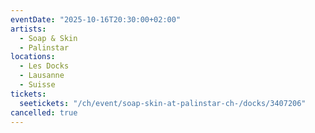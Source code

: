 ```yaml
---
eventDate: "2025-10-16T20:30:00+02:00"
artists:
  - Soap & Skin
  - Palinstar
locations:
  - Les Docks
  - Lausanne
  - Suisse
tickets:
  seetickets: "/ch/event/soap-skin-at-palinstar-ch-/docks/3407206"
cancelled: true
---
```

